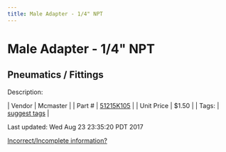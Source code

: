 ```yaml
---
title: Male Adapter - 1/4" NPT
---
```


# Male Adapter - 1/4" NPT
## Pneumatics / Fittings
Description: 	 

| Vendor | Mcmaster | 
| Part # | [51215K105](https://www.mcmaster.com/#51215K105) | 
| Unit Price | $1.50 | 
| Tags: | [suggest tags](https://docs.google.com/forms/d/e/1FAIpQLSeWyY8v3RgOty-MyWmh9U0iivNYN_molChYyS-0U-o-kOAv_g/viewform) | 

Last updated: Wed Aug 23 23:35:20 PDT 2017

 [Incorrect/Incomplete information?](https://docs.google.com/forms/d/e/1FAIpQLSeWyY8v3RgOty-MyWmh9U0iivNYN_molChYyS-0U-o-kOAv_g/viewform)